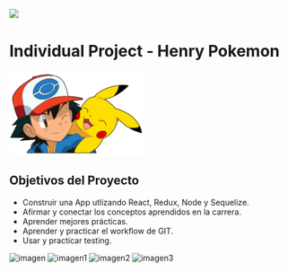 <p align='left'>
    <img src='https://static.wixstatic.com/media/85087f_0d84cbeaeb824fca8f7ff18d7c9eaafd~mv2.png/v1/fill/w_160,h_30,al_c,q_85,usm_0.66_1.00_0.01/Logo_completo_Color_1PNG.webp' </img>
</p>

# Individual Project - Henry Pokemon

<p align="left">
  <img height="150" src="./pokemon.png" />
</p>

## Objetivos del Proyecto

- Construir una App utlizando React, Redux, Node y Sequelize.
- Afirmar y conectar los conceptos aprendidos en la carrera.
- Aprender mejores prácticas.
- Aprender y practicar el workflow de GIT.
- Usar y practicar testing.

![imagen](https://user-images.githubusercontent.com/80269896/137012651-b078be10-9a56-4246-92f2-4afa528e03ec.png)
![imagen1](https://user-images.githubusercontent.com/80269896/137012783-57a806c4-5ec8-4a72-8a3e-86bd02b76658.png)
![imagen2](https://user-images.githubusercontent.com/80269896/137013371-7df2c32a-a0ba-4a37-83dd-8510c555ab25.png)
![imagen3](https://user-images.githubusercontent.com/80269896/137012856-bb11d3ef-e434-47a7-b47a-f2d19e622c01.png)

